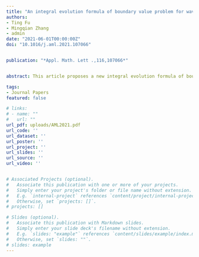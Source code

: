 ```yaml
---
title: "An integral evolution formula of boundary value problem for wave equations"
authors:
- Ting Fu
- Mingqian Zhang
- admin
date: "2021-06-01T00:00:00Z"
doi: "10.1016/j.aml.2021.107066"


publication: "*Appl. Math. Lett .,116,107066*"


abstract: This article proposes a new integral evolution formula of boundary value problem for wave equations of the form utt(x,t)+L(x,D)u(x,t)=f(x,t). By introducing the operator functions, e.g., ϕ-functions, and using the Duhamel’s principle, a compact integral evolution formula is established for inhomogeneous wave equations. The derivation is based on Duhamel’s principle and the theory of operational calculus.

tags:
- Journal Papers
featured: false

# links:
# - name: ""
#   url: ""
url_pdf: uploads/AML2021.pdf
url_code: ''
url_dataset: ''
url_poster: ''
url_project: ''
url_slides: ''
url_source: ''
url_video: ''


# Associated Projects (optional).
#   Associate this publication with one or more of your projects.
#   Simply enter your project's folder or file name without extension.
#   E.g. `internal-project` references `content/project/internal-project/index.md`.
#   Otherwise, set `projects: []`.
# projects: []

# Slides (optional).
#   Associate this publication with Markdown slides.
#   Simply enter your slide deck's filename without extension.
#   E.g. `slides: "example"` references `content/slides/example/index.md`.
#   Otherwise, set `slides: ""`.
# slides: example
---
```



